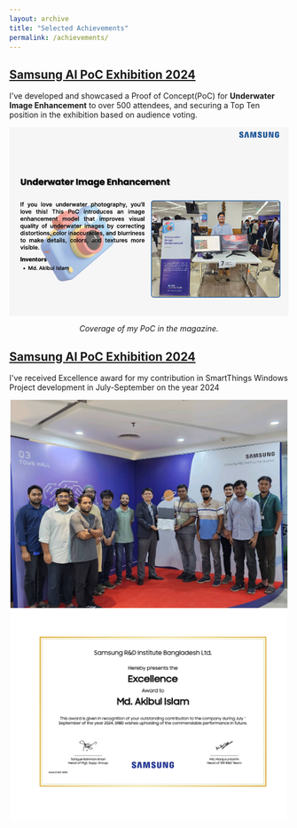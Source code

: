 ```yaml
---
layout: archive
title: "Selected Achievements"
permalink: /achievements/
---
```


## [Samsung AI PoC Exhibition 2024](https://research.samsung.com/news/SRBD-Organized-its-First-Ever-AI-PoC-Exhibition)
I've developed and showcased a Proof of Concept(PoC) for **Underwater Image Enhancement** to over 500 attendees, and securing a Top Ten position in the exhibition based on audience voting. 

<div style="text-align:center;">
    <img src="/images/AIPoC_2024.png" align="center" width=650px/>
    <p style="font-style:italic;">Coverage of my PoC in the magazine.</p>
</div>


## [Samsung AI PoC Exhibition 2024](https://research.samsung.com/news/SRBD-Organized-its-First-Ever-AI-PoC-Exhibition)
I've received Excellence award for my contribution in SmartThings Windows Project development in July-September on the year 2024

<div style="text-align:center;">
    <img src="/images/PrizeCeremony.jpg" align="center" width=500px/>
    <img src="/images/ExcellenceAward.jpg" align="center" width=500px/>
</div>